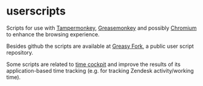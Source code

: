 userscripts
===========
Scripts for use with [Tampermonkey](http://tampermonkey.net/), [Greasemonkey](https://addons.mozilla.org/en-US/firefox/addon/greasemonkey/) and possibly [Chromium](http://www.chromium.org/developers/design-documents/user-scripts) to enhance the browsing experience.

Besides github the scripts are available at [Greasy Fork](https://greasyfork.org/users/2481-simon), a public user script repository.

Some scripts are related to [time cockpit](http://www.timecockpit.com) and improve the results of its application-based time tracking (e.g. for tracking Zendesk activity/working time).